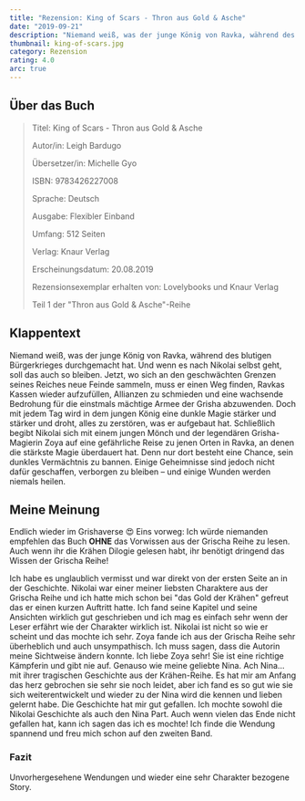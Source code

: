 ```yaml
---
title: "Rezension: King of Scars - Thron aus Gold & Asche"
date: "2019-09-21"
description: "Niemand weiß, was der junge König von Ravka, während des blutigen Bürgerkrieges durchgemacht hat. Und wenn es nach Nikolai selbst geht, soll das auch so bleiben. Doch mit jedem Tag wird in dem jungen König eine dunkle Magie stärker und stärker und droht, alles zu zerstören, was er aufgebaut hat. Schließlich begibt Nikolai sich auf eine gefährliche Reise zu jenen Orten in Ravka, an denen die stärkste Magie überdauert hat. Denn nur dort besteht eine Chance, sein dunkles Vermächtnis zu bannen."
thumbnail: king-of-scars.jpg
category: Rezension
rating: 4.0
arc: true
---
```


## Über das Buch
> Titel: King of Scars - Thron aus Gold & Asche
> 
> Autor/in: Leigh Bardugo
> 
> Übersetzer/in: Michelle Gyo
> 
> ISBN: 9783426227008
> 
> Sprache: Deutsch
> 
> Ausgabe: Flexibler Einband
> 
> Umfang: 512 Seiten
> 
> Verlag: Knaur Verlag
> 
> Erscheinungsdatum: 20.08.2019
>
> Rezensionsexemplar erhalten von: Lovelybooks und Knaur Verlag 
>
> Teil 1 der "Thron aus Gold & Asche"-Reihe

## Klappentext
Niemand weiß, was der junge König von Ravka, während des blutigen Bürgerkrieges durchgemacht hat. Und wenn es nach Nikolai selbst geht, soll das auch so bleiben.
Jetzt, wo sich an den geschwächten Grenzen seines Reiches neue Feinde sammeln, muss er einen Weg finden, Ravkas Kassen wieder aufzufüllen, Allianzen zu schmieden und eine wachsende Bedrohung für die einstmals mächtige Armee der Grisha abzuwenden.
Doch mit jedem Tag wird in dem jungen König eine dunkle Magie stärker und stärker und droht, alles zu zerstören, was er aufgebaut hat. Schließlich begibt Nikolai sich mit einem jungen Mönch und der legendären Grisha-Magierin Zoya auf eine gefährliche Reise zu jenen Orten in Ravka, an denen die stärkste Magie überdauert hat. Denn nur dort besteht eine Chance, sein dunkles Vermächtnis zu bannen.
Einige Geheimnisse sind jedoch nicht dafür geschaffen, verborgen zu bleiben – und einige Wunden werden niemals heilen.

## Meine Meinung
Endlich wieder im Grishaverse 😍
Eins vorweg: Ich würde niemanden empfehlen das Buch **OHNE** das Vorwissen aus der Grischa Reihe zu lesen. Auch wenn ihr die Krähen Dilogie gelesen habt, ihr benötigt dringend das Wissen der Grischa Reihe!


Ich habe es unglaublich vermisst und war direkt von der ersten Seite an in der Geschichte. Nikolai war einer meiner liebsten Charaktere aus der Grischa Reihe und ich hatte mich schon bei "das Gold der Krähen" gefreut das er einen kurzen Auftritt hatte. Ich fand seine Kapitel und seine Ansichten wirklich gut geschrieben und ich mag es einfach sehr wenn der Leser erfährt wie der Charakter wirklich ist. Nikolai ist nicht so wie er scheint und das mochte ich sehr.
Zoya fande ich aus der Grischa Reihe sehr überheblich und auch unsympathisch. Ich muss sagen, dass die Autorin meine Sichtweise ändern konnte. Ich liebe Zoya sehr! Sie ist eine richtige Kämpferin und gibt nie auf. Genauso wie meine geliebte Nina. Ach Nina... mit ihrer tragischen Geschichte aus der Krähen-Reihe. Es hat mir am Anfang das herz gebrochen sie sehr sie noch leidet, aber ich fand es so gut wie sie sich weiterentwickelt und wieder zu der Nina wird die kennen und lieben gelernt habe.
Die Geschichte hat mir gut gefallen. Ich mochte sowohl die Nikolai Geschichte als auch den Nina Part. Auch wenn vielen das Ende nicht gefallen hat, kann ich sagen das ich es mochte! Ich finde die Wendung spannend und freu mich schon auf den zweiten Band.

### Fazit
Unvorhergesehene Wendungen und wieder eine sehr Charakter bezogene Story.